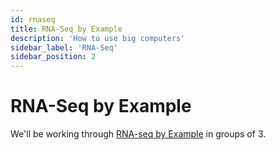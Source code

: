 ```yaml
---
id: rnaseq
title: RNA-Seq by Example
description: 'How to use big computers'
sidebar_label: 'RNA-Seq'
sidebar_position: 2
---
```


# RNA-Seq by Example

We'll be working through [RNA-seq by Example](https://www.biostarhandbook.com/books/rnaseq/index.html) in groups of 3.
